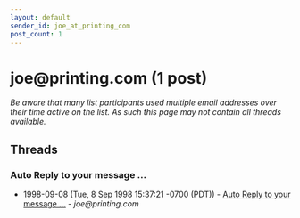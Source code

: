 ```yaml
---
layout: default
sender_id: joe_at_printing_com
post_count: 1
---
```


# joe<span>@</span>printing.com (1 post)

_Be aware that many list participants used multiple email addresses over their time active on the list. As such this page may not contain all threads available._

## Threads

### Auto Reply to your message ...
+ 1998-09-08 (Tue, 8 Sep 1998 15:37:21 -0700 (PDT)) - [Auto Reply to your message ...](/archive/1998/09/7b6f07a4344728b478fe60652e0e2edd32ef136a0cfec50251ba6df0754f4204) - _joe@printing.com_

